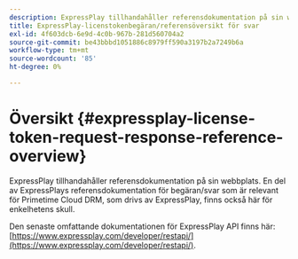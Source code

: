 ```yaml
---
description: ExpressPlay tillhandahåller referensdokumentation på sin webbplats. En del av ExpressPlays referensdokumentation för begäran/svar som är relevant för Primetime Cloud DRM, som drivs av ExpressPlay, finns också här för enkelhetens skull.
title: ExpressPlay-licenstokenbegäran/referensöversikt för svar
exl-id: 4f603dcb-6e9d-4c0b-967b-281d560704a2
source-git-commit: be43bbbd1051886c8979ff590a3197b2a7249b6a
workflow-type: tm+mt
source-wordcount: '85'
ht-degree: 0%

---
```


# Översikt {#expressplay-license-token-request-response-reference-overview}

ExpressPlay tillhandahåller referensdokumentation på sin webbplats. En del av ExpressPlays referensdokumentation för begäran/svar som är relevant för Primetime Cloud DRM, som drivs av ExpressPlay, finns också här för enkelhetens skull.

Den senaste omfattande dokumentationen för ExpressPlay API finns här: [https://www.expressplay.com/developer/restapi/](https://www.expressplay.com/developer/restapi/).
